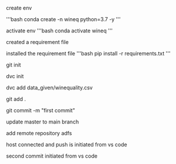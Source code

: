 create env

'''bash
conda create -n wineq python=3.7 -y
'''

activate env
'''bash
conda activate wineq
'''

created a requirement file

installed the requirement file
'''bash
pip install -r requirements.txt
'''

git init

dvc init

dvc add data_given/winequality.csv


git add .

git commit -m "first commit"

update master to main branch

add remote repository
adfs

host connected and push is initiated from vs code

second commit initiated from vs code
